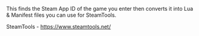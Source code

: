 This finds the Steam App ID of the game you enter then converts it into Lua & Manifest files you can use for SteamTools.

SteamTools - https://www.steamtools.net/
